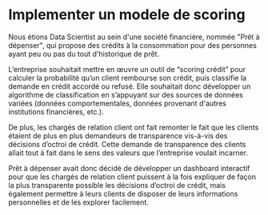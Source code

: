 # Implementer un modele de scoring

Nous étions  Data Scientist au sein d'une société financière, nommée "Prêt à dépenser", qui propose des crédits à la consommation pour des personnes ayant peu ou pas du tout d'historique de prêt.

L’entreprise souhaitait mettre en œuvre un outil de “scoring crédit” pour calculer la probabilité qu’un client rembourse son crédit, puis classifie la demande en crédit accordé ou refusé. Elle souhaitait donc développer un algorithme de classification en s’appuyant sur des sources de données variées (données comportementales, données provenant d'autres institutions financières, etc.).

De plus, les chargés de relation client ont fait remonter le fait que les clients étaient de plus en plus demandeurs de transparence vis-à-vis des décisions d’octroi de crédit. Cette demande de transparence des clients allait tout à fait dans le sens des valeurs que l’entreprise voulait incarner.

Prêt à dépenser avait donc décidé de développer un dashboard interactif pour que les chargés de relation client puissent à la fois expliquer de façon la plus transparente possible les décisions d’octroi de crédit, mais également permettre à leurs clients de disposer de leurs informations personnelles et de les explorer facilement.
